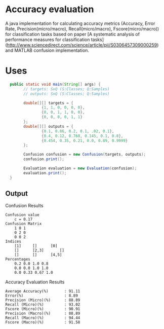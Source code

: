 # Accuracy evaluation 
A java implementation for calculating accuracy metrics (Accuracy, Error Rate, Precision(micro/macro), Recall(micro/macro), Fscore(micro/macro)) for 
 classification tasks based on paper [A systematic analysis of performance measures for classification tasks]
 (http://www.sciencedirect.com/science/article/pii/S0306457309000259) and MATLAB confusion implementation.

# Uses

```java
  public static void main(String[] args) {
        // targets: SxQ (S:Classes; Q:Samples)
        // outputs: SxQ (S:Classes; Q:Samples)

        double[][] targets = {
                {1, 1, 0, 0, 0, 0},
                {0, 0, 1, 1, 0, 0},
                {0, 0, 0, 0, 1, 1}
        };
        double[][] outputs = {
                {0.1, 0.86, 0.2, 0.1, .02, 0.1},
                {0.4, 0.12, 0.768, 0.145, 0.1, 0.8},
                {0.454, 0.35, 0.21, 0.0, 0.89, 0.9999}
        };

        Confusion confusion = new Confusion(targets, outputs);
        confusion.print();

        Evaluation evaluation = new Evaluation(confusion);
        evaluation.print();
  }
```

Output
--
Confusion Results

  	Confusion value
  		c = 0.17
  	Confusion Matrix
  		1 0 1 
  		0 2 0 
  		0 0 2 
  	Indices
  		[1]		[]		[0]
  		[]		[2,3]		[]
  		[]		[]		[4,5]
  	Percentages
  		0.2 0.0 1.0 0.8 
  		0.0 0.0 1.0 1.0 
  		0.0 0.33 0.67 1.0 
  
  
Accuracy Evaluation Results
  
  	Average Accuracy(%)       : 91.11
  	Error(%)                  : 8.89
  	Precision (Micro)(%)      : 88.89
  	Recall (Micro)(%)         : 93.02
  	Fscore (Micro)(%)         : 90.91
  	Precision (Macro)(%)      : 88.89
  	Recall (Macro)(%)         : 94.44
  	Fscore (Macro)(%)         : 91.58